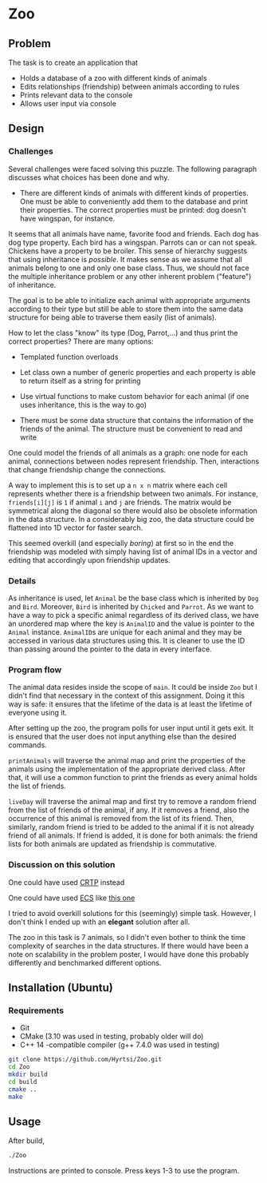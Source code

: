 # Zoo

## Problem

The task is to create an application that
- Holds a database of a zoo with different kinds of animals
- Edits relationships (friendship) between animals according to rules
- Prints relevant data to the console
- Allows user input via console

## Design

### Challenges 

Several challenges were faced solving this puzzle. The following paragraph discusses what choices has been done and why.

- There are different kinds of animals with different kinds of properties. One must be able to conveniently add them to the database and print their properties. The correct properties must be printed: dog doesn't have wingspan, for instance.

It seems that all animals have name, favorite food and friends. Each dog has dog type property. Each bird has a wingspan. Parrots can or can not speak. Chickens have a property to be broiler. This sense of hierarchy suggests that using inheritance is *possible*. It makes sense as we assume that all animals belong to one and only one base class. Thus, we should not face the multiple inheritance problem or any other inherent problem ("feature") of inheritance.

The goal is to be able to initialize each animal with appropriate arguments according to their type but still be able to store them into the same data structure for being able to traverse them easily (list of animals).

How to let the class "know" its type (Dog, Parrot,...) and thus print the correct properties? There are many options:
- Templated function overloads
- Let class own a number of generic properties and each property is able to return itself as a string for printing
- Use virtual functions to make custom behavior for each animal (if one uses inheritance, this is the way to go)

- There must be some data structure that contains the information of the friends of the animal. The structure must be convenient to read and write

One could model the friends of all animals as a graph: one node for each animal, connections between nodes represent friendship. Then, interactions that change friendship change the connections.

A way to implement this is to set up a `n x n` matrix where each cell represents whether there is a friendship between two animals. For instance, `friends[i][j]` is `1` if animal `i` and `j` are friends. The matrix would be symmetrical along the diagonal so there would also be obsolete information in the data structure. In a considerably big zoo, the data structure could be flattened into 1D vector for faster search.

This seemed overkill (and especially *boring*) at first so in the end the friendship was modeled with simply having list of animal IDs in a vector and editing that accordingly upon friendship updates.

### Details

As inheritance is used, let `Animal` be the base class which is inherited by `Dog` and `Bird`. Moreover, `Bird` is inherited by `Chicked` and `Parrot`. As we want to have a way to pick a specific animal regardless of its derived class, we have an unordered map where the key is `AnimalID` and the value is pointer to the `Animal` instance. `AnimalID`s are unique for each animal and they may be accessed in various data structures using this. It is cleaner to use the ID than passing around the pointer to the data in every interface.

### Program flow

The animal data resides inside the scope of `main`. It could be inside `Zoo` but I didn't find that necessary in the context of this assignment. Doing it this way is safe: it ensures that the lifetime of the data is at least the lifetime of everyone using it.

After setting up the zoo, the program polls for user input until it gets exit. It is ensured that the user does not input anything else than the desired commands.

`printAnimals` will traverse the animal map and print the properties of the animals using the implementation of the appropriate derived class. After that, it will use a common function to print the friends as every animal holds the list of friends.

`liveDay` will traverse the animal map and first try to remove a random friend from the list of friends of the animal, if any. If it removes a friend, also the occurrence of this animal is removed from the list of its friend. Then, similarly, random friend is tried to be added to the animal if it is not already friend of all animals. If friend is added, it is done for both animals: the friend lists for both animals are updated as friendship is commutative.

### Discussion on this solution

One could have used [CRTP](https://en.wikipedia.org/wiki/Curiously_recurring_template_pattern) instead

One could have used [ECS](https://en.wikipedia.org/wiki/Entity_component_system) like [this one](https://github.com/Lehdari/TemplateECS)

I tried to avoid overkill solutions for this (seemingly) simple task. However, I don't think I ended up with an **elegant** solution after all.

The zoo in this task is 7 animals, so I didn't even bother to think the time complexity of searches in the data structures. If there would have been a note on scalability in the problem poster, I would have done this probably differently and benchmarked different options.

## Installation (Ubuntu)

### Requirements
- Git
- CMake (3.10 was used in testing, probably older will do)
- C++ 14 -compatible compiler (g++ 7.4.0 was used in testing)

```bash
git clone https://github.com/Hyrtsi/Zoo.git
cd Zoo
mkdir build
cd build
cmake ..
make
```

## Usage

After build,

```bash
./Zoo
```

Instructions are printed to console. Press keys 1-3 to use the program.
